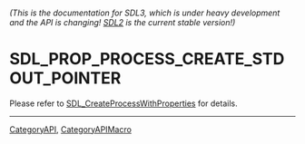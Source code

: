###### (This is the documentation for SDL3, which is under heavy development and the API is changing! [SDL2](https://wiki.libsdl.org/SDL2/) is the current stable version!)
# SDL_PROP_PROCESS_CREATE_STDOUT_POINTER

Please refer to [SDL_CreateProcessWithProperties](SDL_CreateProcessWithProperties) for details.

----
[CategoryAPI](CategoryAPI), [CategoryAPIMacro](CategoryAPIMacro)

